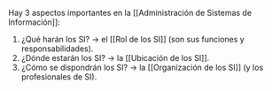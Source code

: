 Hay 3 aspectos importantes en la [[Administración de Sistemas de Información]]:

1. ¿Qué harán los SI? $\to$ el [[Rol de los SI]] (son sus funciones y responsabilidades).  
2. ¿Dónde estarán los SI? $\to$ la [[Ubicación de los SI]].
3. ¿Cómo se dispondrán los SI? $\to$ la [[Organización de los SI]] (y los profesionales de SI).
